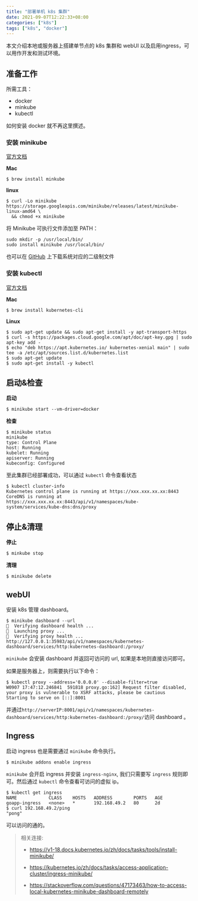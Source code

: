 ```yaml
---
title: "部署单机 k8s 集群"
date: 2021-09-07T12:22:33+08:00
categories: ["k8s"]
tags: ["k8s", "docker"]
---
```


本文介绍本地或服务器上搭建单节点的 k8s 集群和 webUI 以及启用ingress，可以用作开发和测试环境。


## 准备工作

所需工具：

-   docker
-   minkube
-   kubectl

如何安装 docker 就不再这里撰述。

### 安装 minikube

[官方文档](https://v1-18.docs.kubernetes.io/zh/docs/tasks/tools/install-minikube/)

**Mac**

```shell
$ brew install minkube
```

**linux**

```shell
$ curl -Lo minikube https://storage.googleapis.com/minikube/releases/latest/minikube-linux-amd64 \
  && chmod +x minikube
```

将 Minikube 可执行文件添加至 PATH：

```shell
sudo mkdir -p /usr/local/bin/
sudo install minikube /usr/local/bin/
```

也可以在 [GitHub](https://github.com/kubernetes/minikube) 上下载系统对应的二级制文件



### 安装 kubectl

[官方文档](https://v1-18.docs.kubernetes.io/zh/docs/tasks/tools/install-kubectl/#install-kubectl-on-linux)

**Mac**

```shell
$ brew install kubernetes-cli
```

**Linux**

```shell
$ sudo apt-get update && sudo apt-get install -y apt-transport-https
$ curl -s https://packages.cloud.google.com/apt/doc/apt-key.gpg | sudo apt-key add -
$ echo "deb https://apt.kubernetes.io/ kubernetes-xenial main" | sudo tee -a /etc/apt/sources.list.d/kubernetes.list
$ sudo apt-get update
$ sudo apt-get install -y kubectl
```

## 启动&检查

**启动**

```shell
$ minikube start --vm-driver=docker
```

**检查**

```shell
$ minikube status
minikube
type: Control Plane
host: Running
kubelet: Running
apiserver: Running
kubeconfig: Configured
```

至此集群已经部署成功，可以通过 `kubectl` 命令查看状态

```shell
$ kubectl cluster-info
Kubernetes control plane is running at https://xxx.xxx.xx.xx:8443
CoreDNS is running at https://xxx.xxx.xx.xx:8443/api/v1/namespaces/kube-system/services/kube-dns:dns/proxy
```


## 停止&清理

**停止**

```shell
$ minkube stop
```

**清理**

```shell
$ minikube delete
```



## webUI

安装 k8s 管理 dashboard。

```shell
$ minikube dashboard --url
🤔  Verifying dashboard health ...
🚀  Launching proxy ...
🤔  Verifying proxy health ...
http://127.0.0.1:35983/api/v1/namespaces/kubernetes-dashboard/services/http:kubernetes-dashboard:/proxy/
```

`minikube` 会安装 dashboard 并返回可访问的 url,  如果是本地则直接访问即可。

如果是服务器上，则需要执行以下命令：

```shell
$ kubectl proxy --address='0.0.0.0' --disable-filter=true
W0907 17:47:12.246841  591818 proxy.go:162] Request filter disabled, your proxy is vulnerable to XSRF attacks, please be cautious
Starting to serve on [::]:8001
```

并通过`http://serverIP:8001/api/v1/namespaces/kubernetes-dashboard/services/http:kubernetes-dashboard:/proxy/`访问 dashboard 。

## Ingress

启动 ingress 也是需要通过 `minikube` 命令执行。

```shell
$ minikube addons enable ingress
```

`minikube` 会开启 ingress 并安装 `ingress-nginx`, 我们只需要写 `ingress` 规则即可。然后通过 `kubectl` 命令查看可访问的虚拟 ip。

```shell
$ kubectl get ingress
NAME            CLASS    HOSTS   ADDRESS        PORTS   AGE
goapp-ingress   <none>   *       192.168.49.2   80      2d
$ curl 192.168.49.2/ping
"pong"
```

可以访问的通的。



>   相关连接:
>
>   -   https://v1-18.docs.kubernetes.io/zh/docs/tasks/tools/install-minikube/
>
>   -   https://kubernetes.io/zh/docs/tasks/access-application-cluster/ingress-minikube/
>
>   -   https://stackoverflow.com/questions/47173463/how-to-access-local-kubernetes-minikube-dashboard-remotely
